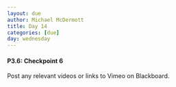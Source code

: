 ```yaml
---
layout: due
author: Michael McDermott
title: Day 14
categories: [due]
day: wednesday
---
```

#### P3.6: Checkpoint 6
Post any relevant videos or links to Vimeo on Blackboard.
